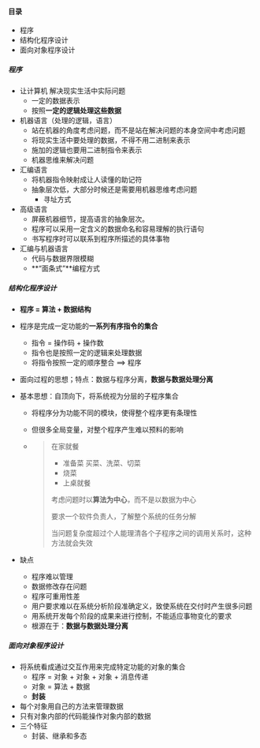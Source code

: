 #### 目录

* 程序
* 结构化程序设计
* 面向对象程序设计

##### 程序

* 让计算机 解决现实生活中实际问题
  * 一定的数据表示
  * 按照**一定的逻辑处理这些数据**
* 机器语言（处理的逻辑，语言）
  * 站在机器的角度考虑问题，而不是站在解决问题的本身空间中考虑问题
  * 将现实生活中要处理的数据，不得不用二进制来表示
  * 施加的逻辑也要用二进制指令来表示
  * 机器思维来解决问题
* 汇编语言
  * 将机器指令映射成让人读懂的助记符
  * 抽象层次低，大部分时候还是需要用机器思维考虑问题
    * 寻址方式
* 高级语言
  * 屏蔽机器细节，提高语言的抽象层次。
  * 程序可以采用一定含义的数据命名和容易理解的执行语句
  * 书写程序时可以联系到程序所描述的具体事物
* 汇编与机器语言
  * 代码与数据界限模糊
  * **“面条式”**编程方式

##### 结构化程序设计

* **程序 = 算法 + 数据结构**

* 程序是完成一定功能的**一系列有序指令的集合**

  * 指令 = 操作码 + 操作数
  * 指令也是按照一定的逻辑来处理数据
  * 将指令按照一定的顺序整合 ==> 程序

* 面向过程的思想；特点：数据与程序分离，**数据与数据处理分离**

* 基本思想：自顶向下，将系统视为分层的子程序集合

  * 将程序分为功能不同的模块，使得整个程序更有条理性

  * 但很多全局变量，对整个程序产生难以预料的影响

  * > 在家就餐
    >
    > * 准备菜 买菜、洗菜、切菜
    > * 烧菜
    > * 上桌就餐
    >
    > 考虑问题时以**算法为中心**，而不是以数据为中心
    >
    > 要求一个软件负责人，了解整个系统的任务分解
    >
    > 当问题复杂度超过个人能理清各个子程序之间的调用关系时，这种方法就会失效

* 缺点

  * 程序难以管理
  * 数据修改存在问题
  * 程序可重用性差
  * 用户要求难以在系统分析阶段准确定义，致使系统在交付时产生很多问题
  * 用系统开发每个阶段的成果来进行控制，不能适应事物变化的要求
  * 根源在于：**数据与数据处理分离**

##### 面向对象程序设计

* 将系统看成通过交互作用来完成特定功能的对象的集合
  * 程序 = 对象 + 对象 + 对象 + 消息传递
  * 对象 = 算法 + 数据
  * **封装**
* 每个对象用自己的方法来管理数据
* 只有对象内部的代码能操作对象内部的数据
* 三个特征
  * 封装、继承和多态
